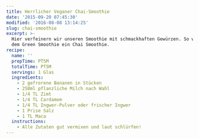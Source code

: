 ```yaml
---
title: Herrlicher Veganer Chai-Smoothie
date: '2015-09-20 07:45:30'
modified: '2016-08-08 13:14:25'
slug: chai-smoothie
excerpt: >-
  Hier verfeinern wir unseren Smoothie mit schmackhaften Gewürzen. So wird aus
  dem Green Smoothie ein Chai Smoothie.
recipe:
  name: ''
  prepTime: PT5M
  totalTime: PT5M
  servings: 1 Glas
  ingredients:
    - 2 gefrorene Bananen in Stücken
    - 250ml pflanzliche Milch nach Wahl
    - 1/4 TL Zimt
    - 1/4 TL Cardamom
    - 1/4 TL Ingwer-Pulver oder frischer Ingwer
    - 1 Prise Salz
    - 1 TL Maca
  instructions:
    - Alle Zutaten gut vermixen und laut schlürfen!
---
```



